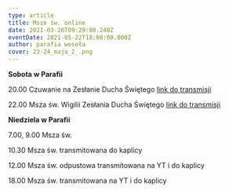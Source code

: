 ```yaml
---
type: article
title: Msze św. online
date: 2021-03-26T09:29:08.248Z
eventDate: 2021-05-22T18:00:00.000Z
author: parafia wesoła
cover: 23-24_maja_2_.png
---
```

<!--StartFragment-->

**Sobota w Parafii**

20.00 Czuwanie na Zesłanie Ducha Świętego [link do transmisji](https://www.youtube.com/watch?v=-gYxASScS9w)

22.00 Msza św. Wigilii Zesłania Ducha Świętego [link do transmisji](https://www.youtube.com/watch?v=-gYxASScS9w)

**Niedziela w Parafii**

7.00, 9.00 Msza św.

10.30 Msza św. transmitowana do kaplicy

12.00 Msza św. odpustowa transmitowana na YT i do kaplicy

18.00 Msza św. transmitowana na YT i do kaplicy

<!--EndFragment-->
